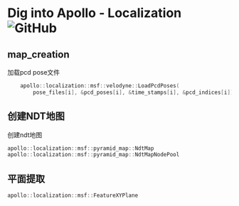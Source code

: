 # Dig into Apollo - Localization ![GitHub](https://img.shields.io/github/license/daohu527/Dig-into-Apollo.svg?style=popout) 

## map_creation
加载pcd pose文件
```c++
    apollo::localization::msf::velodyne::LoadPcdPoses(
        pose_files[i], &pcd_poses[i], &time_stamps[i], &pcd_indices[i]);
```


## 创建NDT地图
创建ndt地图
```c++
apollo::localization::msf::pyramid_map::NdtMap
apollo::localization::msf::pyramid_map::NdtMapNodePool
```

## 平面提取

```c++
apollo::localization::msf::FeatureXYPlane
```